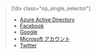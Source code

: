 > [!div class="op_single_selector"]
> * [Azure Active Directory](../articles/app-service/app-service-mobile-how-to-configure-active-directory-authentication.md)
> * [Facebook](../articles/app-service/app-service-mobile-how-to-configure-facebook-authentication.md)
> * [Google](../articles/app-service/app-service-mobile-how-to-configure-google-authentication.md)
> * [Microsoft アカウント](../articles/app-service/app-service-mobile-how-to-configure-microsoft-authentication.md)
> * [Twitter](../articles/app-service/app-service-mobile-how-to-configure-twitter-authentication.md)
> 
> 

